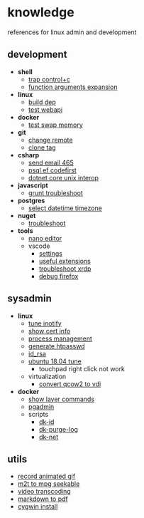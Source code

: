 # knowledge

references for linux admin and development 

## development

- **shell**
  - [trap control+c](shell/trap-ctrlc.md)
  - [function arguments expansion](shell/function-args-expansion.md)
- **linux**
  - [build dep](linux/build-dep.md)
  - [test webapi](linux/test-webapi.md)
- **docker**
  - [test swap memory](docker/test-swap-memory.md)
- **git**
  - [change remote](git/change-remote.md)
  - [clone tag](git/clone-tag.md)
- **csharp**
  - [send email 465](csharp/send-email-465.md)
  - [psql ef codefirst](csharp/psql-ef-codefirst.md)
  - [dotnet core unix interop](csharp/dotnet-core-unix-interop.md)
- **javascript**
  - [grunt troubleshoot](javascript/grunt-troubleshoot.md)
- **postgres**
  - [select datetime timezone](psql/select-datetime-timezone.md)
- **nuget**
  - [troubleshoot](nuget/troubleshoot.md)
- **tools**
  - [nano editor](tools/nano-editor.md)
  - vscode
    - [settings](tools/vscode-settings.md)
    - [useful extensions](tools/vscode-useful-extensions.md)
    - [troubleshoot xrdp](tools/vscode-xrdp-troubleshoot.md)
    - [debug firefox](webdevel/vscode-debug-firefox.md)

## sysadmin

- **linux**
  - [tune inotify](linux/tune-inotify.md)
  - [show cert info](_files/utils/show-cert-info)
  - [process management](linux/process-management.md)
  - [generate htpasswd](linux/generate-htpasswd.md)
  - [id_rsa](linux/id_rsa.md)
  - [ubuntu 18.04 tune](linux/ubuntu-18.04-tune.md)
    - touchpad right click not work
  - virtualization
    - [convert qcow2 to vdi](linux/convert-qcow2-to-vdi.md)
- **docker**
  - [show layer commands](docker/show-layer-commands.md)
  - [pgadmin](docker/pgadmin.md)
  - scripts
    - [dk-id](_files/dk-id)
    - [dk-purge-log](_files/dk-purge-log)
    - [dk-net](_files/dk-net)

## utils

- [record animated gif](tools/record-animated-gif.md)
- [m2t to mpg seekable](tools/m2t-to-mpg-seekable.md)
- [video transcoding](tools/video-transcoding.md)
- [markdown to pdf](tools/markdown-to-pdf.md)
- [cygwin install](tools/cygwin-install.md)
